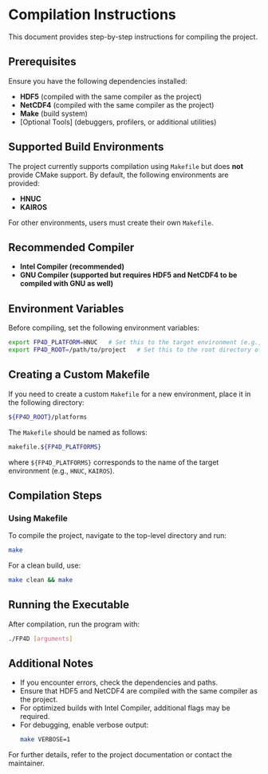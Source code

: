 # Compilation Instructions

This document provides step-by-step instructions for compiling the project.

## Prerequisites

Ensure you have the following dependencies installed:

- **HDF5** (compiled with the same compiler as the project)
- **NetCDF4** (compiled with the same compiler as the project)
- **Make** (build system)
- [Optional Tools] (debuggers, profilers, or additional utilities)

## Supported Build Environments

The project currently supports compilation using `Makefile` but does **not** provide CMake support.
By default, the following environments are provided:

- **HNUC**
- **KAIROS**

For other environments, users must create their own `Makefile`.

## Recommended Compiler

- **Intel Compiler (recommended)**
- **GNU Compiler (supported but requires HDF5 and NetCDF4 to be compiled with GNU as well)**

## Environment Variables

Before compiling, set the following environment variables:

```sh
export FP4D_PLATFORM=HNUC   # Set this to the target environment (e.g., HNUC, KAIROS)
export FP4D_ROOT=/path/to/project   # Set this to the root directory of the project
```

## Creating a Custom Makefile

If you need to create a custom `Makefile` for a new environment, place it in the following directory:

```sh
${FP4D_ROOT}/platforms
```

The `Makefile` should be named as follows:

```sh
makefile.${FP4D_PLATFORMS}
```

where `${FP4D_PLATFORMS}` corresponds to the name of the target environment (e.g., `HNUC`, `KAIROS`).

## Compilation Steps

### Using Makefile

To compile the project, navigate to the top-level directory and run:

```sh
make
```

For a clean build, use:

```sh
make clean && make
```

## Running the Executable

After compilation, run the program with:

```sh
./FP4D [arguments]
```

## Additional Notes

- If you encounter errors, check the dependencies and paths.
- Ensure that HDF5 and NetCDF4 are compiled with the same compiler as the project.
- For optimized builds with Intel Compiler, additional flags may be required.
- For debugging, enable verbose output:
  ```sh
  make VERBOSE=1
  ```

For further details, refer to the project documentation or contact the maintainer.


